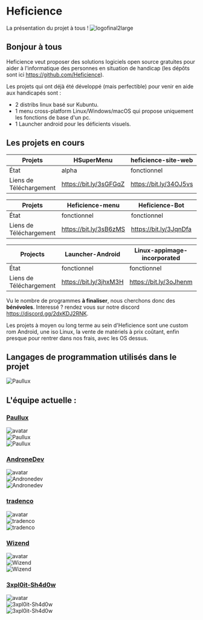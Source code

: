 # Heficience
La présentation du projet à tous !
![logofinal2large](https://user-images.githubusercontent.com/22844238/143687622-b0b46fc1-3ded-4ae1-acef-9207d053eedd.png)

## Bonjour à tous

Heficience veut proposer des solutions logiciels open source gratuites pour aider à l'informatique des personnes en situation de handicap (les dépôts sont ici https://github.com/Heficience).

Les projets qui ont déjà été développé (mais perfectible) pour venir en aide aux handicapés sont :
 - 2 distribs linux basé sur Kubuntu.
 - 1 menu cross-platform Linux/Windows/macOS qui propose uniquement les fonctions de base d'un pc.
 - 1 Launcher android pour les déficients visuels.

## Les projets en cours 

Projets | HSuperMenu | heficience-site-web | ProCeciFoot | autocompletion
--- | --- | --- | --- |---
État | alpha | fonctionnel | alpha | alpha
Liens de Téléchargement | https://bit.ly/3sGFGqZ | https://bit.ly/34OJ5vs | https://bit.ly/3HZknXK | https://bit.ly/3GPJuei

Projets | Heficience-menu | Heficience-Bot | Heficience-Project
--- | --- | --- | ---
État | fonctionnel | fonctionnel | bêta
Liens de Téléchargement | https://bit.ly/3sB6zMS | https://bit.ly/3JqnDfa | https://bit.ly/3oK0JYg

Projects | Launcher-Android | Linux-appimage-incorporated | Doosearch-Heficience 
--- |--- |--- |---
État | fonctionnel | fonctionnel | fonctionnel
Liens de Téléchargement | https://bit.ly/3jhxM3H | https://bit.ly/3oJhenm | https://bit.ly/3GLCYW2


Vu le nombre de programmes **à finaliser**, nous cherchons donc des **bénévoles**. Interessé ? rendez vous sur notre discord https://discord.gg/2dxKDJ2RNK.


Les projets à moyen ou long terme au sein d'Heficience sont une custom rom Android, une iso Linux, la vente de matériels à prix coûtant, enfin presque pour rentrer dans nos frais, avec les OS dessus.

## Langages de programmation utilisés dans le projet

![Paullux](https://github-readme-stats-one-bice.vercel.app/api/top-langs?organization=Heficience&show_icons=true&locale=fr&layout=compact&theme=chartreuse-dark)

## L'équipe actuelle :

### [Paullux](https://github.com/Paullux)
![avatar](https://images.weserv.nl/?url=avatars.githubusercontent.com/u/22844238?v=4&h=200&w=200&fit=cover&mask=circle&maxage=7d
)  
![Paullux](https://github-readme-stats.vercel.app/api/?username=Paullux&orgs=Heficience&show_icons=true&locale=fr&layout=compact&theme=chartreuse-dark)    
![Paullux](https://github-readme-stats.vercel.app/api/top-langs?username=Paullux&orgs=Heficience&show_icons=true&locale=fr&layout=compact&theme=chartreuse-dark)   

### [AndroneDev](https://github.com/andronedev)
![avatar](https://images.weserv.nl/?url=avatars.githubusercontent.com/u/31452517?v=4&h=200&w=200&fit=cover&mask=circle&maxage=7d
)  
![Andronedev](https://github-readme-stats.vercel.app/api/?username=andronedev&orgs=Heficience&show_icons=true&locale=fr&layout=compact&theme=chartreuse-dark)     
![Andronedev](https://github-readme-stats.vercel.app/api/top-langs?username=andronedev&orgs=Heficience&show_icons=true&locale=fr&layout=compact&theme=chartreuse-dark)     

### [tradenco](https://github.com/tradenco)
![avatar](https://images.weserv.nl/?url=avatars.githubusercontent.com/u/8341985?v=4&h=200&w=200&fit=cover&mask=circle&maxage=7d
)  
![tradenco](https://github-readme-stats.vercel.app/api/?username=tradenco&orgs=Heficience&show_icons=true&locale=fr&layout=compact&theme=chartreuse-dark)     
![tradenco](https://github-readme-stats.vercel.app/api/top-langs?username=tradenco&orgs=Heficience&show_icons=true&locale=fr&layout=compact&theme=chartreuse-dark)    


### [Wizend](https://github.com/Wizend)
![avatar](https://images.weserv.nl/?url=avatars.githubusercontent.com/u/36104406?v=4&h=200&w=200&fit=cover&mask=circle&maxage=7d
)  
![Wizend](https://github-readme-stats.vercel.app/api/?username=Wizend&orgs=Heficience&show_icons=true&locale=fr&layout=compact&theme=chartreuse-dark)    
![Wizend](https://github-readme-stats.vercel.app/api/top-langs?username=Wizend&orgs=Heficience&show_icons=true&locale=fr&layout=compact&theme=chartreuse-dark)     

### [3xpl0it-Sh4d0w](https://github.com/3xpl0it-Sh4d0w)
![avatar](https://images.weserv.nl/?url=avatars.githubusercontent.com/u/85597175?v=4&h=200&w=200&fit=cover&mask=circle&maxage=7d
)  
![3xpl0it-Sh4d0w](https://github-readme-stats.vercel.app/api/?username=3xpl0it-Sh4d0w&orgs=Heficience&show_icons=true&locale=fr&layout=compact&theme=chartreuse-dark)    
![3xpl0it-Sh4d0w](https://github-readme-stats.vercel.app/api/top-langs?username=3xpl0it-Sh4d0w&orgs=Heficience&show_icons=true&locale=fr&layout=compact&theme=chartreuse-dark)    

